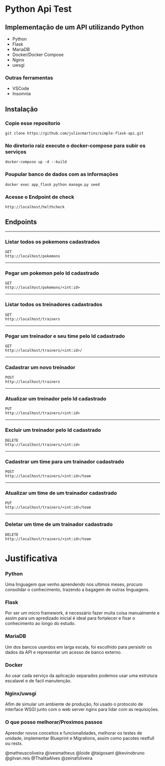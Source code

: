 # Python Api Test

## Implementação de um API utilizando Python

- Python
- Flask
- MariaDB
- Docker/Docker Compose
- Nginx
- uwsgi

### Outras ferramentas
 - VSCode
 - Insomnia

## Instalação

### **Copie esse repositorio**
```
git clone https://github.com/juliocmartins/simple-flask-api.git
```
### **No diretorio raiz execute o docker-compose para subir os serviços**
``` 
docker-compose up -d --build
```
### **Poupular banco de dados com as informações**

```
docker exec app_flask python manage.py seed
```
### **Acesse o Endpoint de check**
```
http://localhost/helthcheck
```

## Endpoints

---
### **Listar todos os pokemons cadastrados**
```
GET
http://localhost/pokemons
```
---
### **Pegar um pokemon pelo Id cadastrado**
```
GET
http://localhost/pokemons/<int:id>
```
---
### **Listar todos os treinadores cadastrados**
```
GET
http://localhost/trainers
```
---
### **Pegar um treinador e seu time pelo Id cadastrado**
```
GET
http://localhost/trainers/<int:id>/
```
---
### **Cadastrar um novo treinador**
```
POST
http://localhost/trainers
```
---
### **Atualizar um treinador pelo Id cadastrado**
```
PUT
http://localhost/trainers/<int:id>
```
---
### **Excluir um treinador pelo Id cadastrado**
```
DELETE
http://localhost/trainers/<int:id>
```
---
### **Cadastrar um time para um trainador cadastrado**
```
POST
http://localhost/trainers/<int:id>/team
```
---
### **Atualizar um time de um trainador cadastrado**
```
PUT
http://localhost/trainers/<int:id>/team
```
---
### **Deletar um time de um trainador cadastrado**
```
DELETE
http://localhost/trainers/<int:id>/team
```

# Justificativa

### Python
Uma linguagem que venho aprendendo nos ultimos meses, procuro consolidar o conhecimento, trazendo a bagagem de outras linguagens.

### Flask
Por ser um micro framework, é necessário fazer muita coisa manualmente e assim para um apredizado inicial é ideal para fortalecer e fixar o conhecimento ao longo do estudo.

### MariaDB 
Um dos bancos usandos em larga escala, foi escolhido para persisitir os dados da API e representar um acesso de banco externo.

### Docker
Ao usar cada serviço da aplicação separados podemos usar uma estrutura escalavel e de facil manutenção.

### Nginx/uwsgi
Afim de simular um ambiente de produção, foi usado o protocolo de interface WSGI junto com o web server nginx para lidar com as requisições.

### O que posso melhorar/Proximos passos
Aprender novos conceitos e funcionalidades, melhorar os testes de unidade, implementar Blueprint e Migrations, assim como pacotes restfull ou restx.


@matheuscoliveira
@ivesmatheus
@loide
@taigosant
@kevinobruno
@gilvan.reis
@ThalitaAlves
@zeinafoliveira